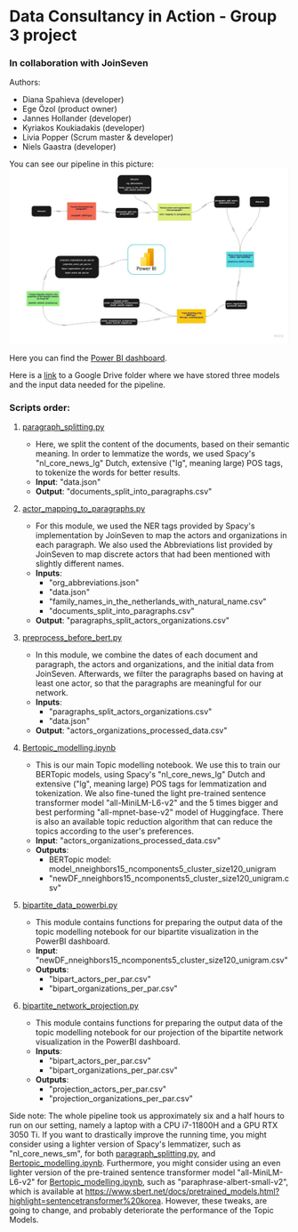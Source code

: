 # Data Consultancy in Action - Group 3 project

### In collaboration with JoinSeven

Authors:
- Diana Spahieva (developer)
- Ege Özol (product owner)
- Jannes Hollander (developer)
- Kyriakos Koukiadakis (developer)
- Livia Popper (Scrum master & developer)
- Niels Gaastra (developer)

You can see our pipeline in this picture:
![Pipeline_flow](https://github.com/liviapopper/jads_DCiA2023_group3/blob/main/Pipeline_flow.jpg)

Here you can find the [Power BI dashboard](https://github.com/liviapopper/jads_DCiA2023_group3/blob/main/Network&#32;visualisation&#32;dashboard&#32;JoinSeven&#32;-&#32;v1.0.pbix).

Here is a [link](https://drive.google.com/drive/folders/1hw9z4UC59C6jyRofIvjHIGRg_hWDHNIf?usp=sharing) to a Google Drive folder where we have stored three models and the input data needed for the pipeline.

### Scripts order:

1. [paragraph_splitting.py](https://github.com/liviapopper/jads_DCiA2023_group3/blob/main/paragraph_splitting.py)
   - Here, we split the content of the documents, based on their semantic meaning. In order to lemmatize the words, we used Spacy's "nl_core_news_lg" Dutch, extensive ("lg", meaning large) POS tags, to tokenize the words for better results.
   - **Input**: "data.json"
   - **Output**: "documents_split_into_paragraphs.csv"

2. [actor_mapping_to_paragraphs.py](https://github.com/liviapopper/jads_DCiA2023_group3/blob/main/actor_mapping_to_paragraphs.py)
   - For this module, we used the NER tags provided by Spacy's implementation by JoinSeven to map the actors and organizations in each paragraph. We also used the Abbreviations list provided by JoinSeven to map discrete actors that had been mentioned with slightly different names.
   - **Inputs**:
     - "org_abbreviations.json"
     - "data.json"
     - "family_names_in_the_netherlands_with_natural_name.csv"
     - "documents_split_into_paragraphs.csv"
   - **Output**: "paragraphs_split_actors_organizations.csv"

3. [preprocess_before_bert.py](https://github.com/liviapopper/jads_DCiA2023_group3/blob/main/preprocess_before_bert.py)
   - In this module, we combine the dates of each document and paragraph, the actors and organizations, and the initial data from JoinSeven. Afterwards, we filter the paragraphs based on having at least one actor, so that the paragraphs are meaningful for our network.
   - **Inputs**:
     - "paragraphs_split_actors_organizations.csv"
     - "data.json"
   - **Output**: "actors_organizations_processed_data.csv"

4. [Bertopic_modelling.ipynb](https://github.com/liviapopper/jads_DCiA2023_group3/blob/main/Bertopic_modelling.ipynb)
   - This is our main Topic modelling notebook. We use this to train our BERTopic models, using Spacy's "nl_core_news_lg" Dutch and extensive ("lg", meaning large) POS tags for lemmatization and tokenization. We also fine-tuned the light pre-trained sentence transformer model "all-MiniLM-L6-v2" and the 5 times bigger and best performing "all-mpnet-base-v2" model of Huggingface. There is also an available topic reduction algorithm that can reduce the topics according to the user's preferences.
   - **Input**: "actors_organizations_processed_data.csv"
   - **Outputs**:
     - BERTopic model: model_nneighbors15_ncomponents5_cluster_size120_unigram
     - "newDF_nneighbors15_ncomponents5_cluster_size120_unigram.csv"

5. [bipartite_data_powerbi.py](https://github.com/liviapopper/jads_DCiA2023_group3/blob/main/bipartite_data_powerbi.py)
   - This module contains functions for preparing the output data of the topic modelling notebook for our bipartite visualization in the PowerBI dashboard.
   - **Input**: "newDF_nneighbors15_ncomponents5_cluster_size120_unigram.csv"
   - **Outputs**:
     - "bipart_actors_per_par.csv"
     - "bipart_organizations_per_par.csv"

6. [bipartite_network_projection.py](https://github.com/liviapopper/jads_DCiA2023_group3/blob/main/bipartite_network_projection.py)
   - This module contains functions for preparing the output data of the topic modelling notebook for our projection of the bipartite network visualization in the PowerBI dashboard.
   - **Inputs**:
     - "bipart_actors_per_par.csv"
     - "bipart_organizations_per_par.csv"
   - **Outputs**:
     - "projection_actors_per_par.csv"
     - "projection_organizations_per_par.csv"

Side note: The whole pipeline took us approximately six and a half hours to run on our setting, namely a laptop with a CPU i7-11800H and a GPU RTX 3050 Ti. If you want to drastically improve the running time, you might consider using a lighter version of Spacy's lemmatizer, such as "nl_core_news_sm", for both [paragraph_splitting.py](https://github.com/liviapopper/jads_DCiA2023_group3/blob/main/paragraph_splitting.py), and [Bertopic_modelling.ipynb](https://github.com/liviapopper/jads_DCiA2023_group3/blob/main/Bertopic_modelling.ipynb). Furthermore, you might consider using an even lighter version of the pre-trained sentence transformer model "all-MiniLM-L6-v2" for [Bertopic_modelling.ipynb](https://github.com/liviapopper/jads_DCiA2023_group3/blob/main/Bertopic_modelling.ipynb), such as "paraphrase-albert-small-v2", which is available at https://www.sbert.net/docs/pretrained_models.html?highlight=sentencetransformer%20korea. However, these tweaks, are going to change, and probably deteriorate the performance of the Topic Models.